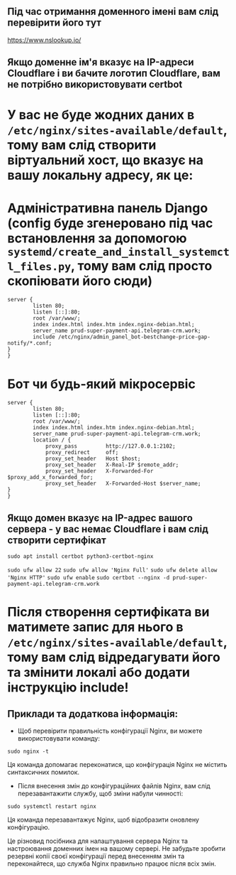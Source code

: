 ## Під час отримання доменного імені вам слід перевірити його тут
https://www.nslookup.io/

## Якщо доменне ім'я вказує на IP-адреси Cloudflare і ви бачите логотип Cloudflare, вам не потрібно використовувати certbot
# У вас не буде жодних даних в `/etc/nginx/sites-available/default`, тому вам слід створити віртуальний хост, що вказує на вашу локальну адресу, як це:

# Адміністративна панель Django (config буде згенеровано під час встановлення за допомогою `systemd/create_and_install_systemctl_files.py`, тому вам слід просто скопіювати його сюди)

```
server {
        listen 80;
        listen [::]:80;
        root /var/www/;
        index index.html index.htm index.nginx-debian.html;
        server_name prud-super-payment-api.telegram-crm.work;
        include /etc/nginx/admin_panel_bot-bestchange-price-gap-notify/*.conf;
}
}
```

# Бот чи будь-який мікросервіс
```
server {
        listen 80;
        listen [::]:80;
        root /var/www/;
        index index.html index.htm index.nginx-debian.html;
        server_name prud-super-payment-api.telegram-crm.work;
        location / {
            proxy_pass         http://127.0.0.1:2102;
            proxy_redirect     off;
            proxy_set_header   Host $host;
            proxy_set_header   X-Real-IP $remote_addr;
            proxy_set_header   X-Forwarded-For $proxy_add_x_forwarded_for;
            proxy_set_header   X-Forwarded-Host $server_name;
}
}
```

## Якщо домен вказує на IP-адрес вашого сервера - у вас немає Cloudflare і вам слід створити сертифікат
`sudo apt install certbot python3-certbot-nginx`

`sudo ufw allow 22`
`sudo ufw allow 'Nginx Full'`
`sudo ufw delete allow 'Nginx HTTP'`
`sudo ufw enable`
`sudo certbot --nginx -d prud-super-payment-api.telegram-crm.work`

# Після створення сертифіката ви матимете запис для нього в `/etc/nginx/sites-available/default`, тому вам слід відредагувати його та змінити локалі або додати інструкцію include!


## Приклади та додаткова інформація:

- Щоб перевірити правильність конфігурації Nginx, ви можете використовувати команду:
```
sudo nginx -t
```

Ця команда допомагає переконатися, що конфігурація Nginx не містить синтаксичних помилок.

- Після внесення змін до конфігураційних файлів Nginx, вам слід перезавантажити службу, щоб зміни набули чинності:
```
sudo systemctl restart nginx
```

Ця команда перезавантажує Nginx, щоб відобразити оновлену конфігурацію.

Це різновид посібника для налаштування сервера Nginx та настроювання доменних імен на вашому сервері. Не забудьте зробити резервні копії своєї конфігурації перед внесенням змін та переконайтеся, що служба Nginx правильно працює після всіх змін.